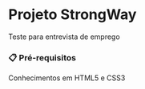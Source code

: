 # Projeto StrongWay

Teste para entrevista de emprego

### 📋 Pré-requisitos

Conhecimentos em HTML5 e CSS3
